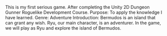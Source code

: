This is my first serious game. After completing the Unity 2D Dungeon Gunner Roguelike Development Course. 
Purpose: To apply the knowledge I have learned. 
Genre: Adventure 
Introduction: Bermudos is an island that can grant any wish. Ryu, our main character, is an adventurer. In the game, we will play as Ryu and explore the island of Bermudos.
